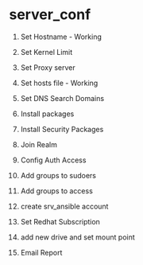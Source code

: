 # server_conf

1) Set Hostname - Working
2) Set Kernel Limit
3) Set Proxy server
4) Set hosts file - Working
5) Set DNS Search Domains
6) Install packages
7) Install Security Packages
8) Join Realm
9) Config Auth Access
10) Add groups to sudoers
11) Add groups to access
12) create srv_ansible account
13) Set Redhat Subscription
14) add new drive and set mount point

99) Email Report

